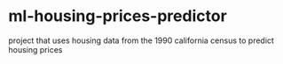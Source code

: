 # ml-housing-prices-predictor
project that uses housing data from the 1990 california census to predict housing prices

